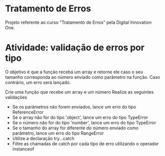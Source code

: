 
# Tratamento de Erros

Projeto referente ao curso "Tratamento de Erros" pela Digital Innovation One.


# Atividade: validação de erros por tipo


O objetivo é que a função receba um array e retorne ele caso o seu tamanho corresponda ao número enviado como parâmetro na função. Caso contrário, um erro será lançado.

Crie uma função que recebe um array e um número
Realize as seguintes validações
 - Se os parâmetros não forem enviados, lance um erro do tipo ReferenceError
 - Se o array não for do tipo 'object', lance um erro do tipo TypeError
 - Se o número não for do tipo 'number', lance um erro do tipo TypeError
 - Se o tamanho do array for diferente do número enviado como parâmetro, lance um erro do tipo RangeError
 - Utilize a declaração try...catch
 - Filtre as chamadas de catch por cada tipo de erro utilizando o operador instanceof